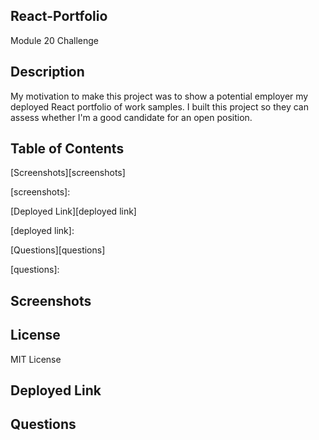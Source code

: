 ## React-Portfolio ##
Module 20 Challenge

## Description ##
My motivation to make this project was to show a potential employer my deployed React portfolio of work samples. I built this project so they can assess whether I'm a good candidate for an open position.

## Table of Contents ##

[Screenshots][screenshots]

[screenshots]: 


[Deployed Link][deployed link]

[deployed link]:

[Questions][questions]

[questions]: 
## Screenshots ##

## License ##
MIT License

## Deployed Link ##


## Questions ##
